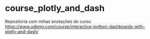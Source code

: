 # course_plotly_and_dash
Repositoria com mihas anotações do curso https://www.udemy.com/course/interactive-python-dashboards-with-plotly-and-dash/
